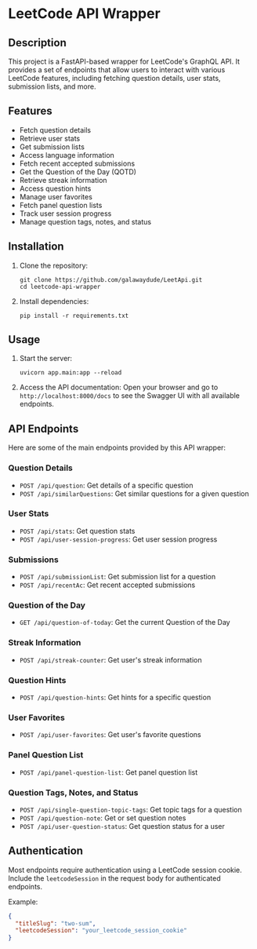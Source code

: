 # LeetCode API Wrapper

## Description

This project is a FastAPI-based wrapper for LeetCode's GraphQL API. It provides a set of endpoints that allow users to interact with various LeetCode features, including fetching question details, user stats, submission lists, and more.

## Features

- Fetch question details
- Retrieve user stats
- Get submission lists
- Access language information
- Fetch recent accepted submissions
- Get the Question of the Day (QOTD)
- Retrieve streak information
- Access question hints
- Manage user favorites
- Fetch panel question lists
- Track user session progress
- Manage question tags, notes, and status

## Installation

1. Clone the repository:
   ```
   git clone https://github.com/galawaydude/LeetApi.git
   cd leetcode-api-wrapper
   ```

2. Install dependencies:
   ```
   pip install -r requirements.txt
   ```


## Usage

1. Start the server:
   ```
   uvicorn app.main:app --reload
   ```

2. Access the API documentation:
   Open your browser and go to `http://localhost:8000/docs` to see the Swagger UI with all available endpoints.

## API Endpoints

Here are some of the main endpoints provided by this API wrapper:

### Question Details

- `POST /api/question`: Get details of a specific question
- `POST /api/similarQuestions`: Get similar questions for a given question

### User Stats

- `POST /api/stats`: Get question stats
- `POST /api/user-session-progress`: Get user session progress

### Submissions

- `POST /api/submissionList`: Get submission list for a question
- `POST /api/recentAc`: Get recent accepted submissions

### Question of the Day

- `GET /api/question-of-today`: Get the current Question of the Day

### Streak Information

- `POST /api/streak-counter`: Get user's streak information

### Question Hints

- `POST /api/question-hints`: Get hints for a specific question

### User Favorites

- `POST /api/user-favorites`: Get user's favorite questions

### Panel Question List

- `POST /api/panel-question-list`: Get panel question list

### Question Tags, Notes, and Status

- `POST /api/single-question-topic-tags`: Get topic tags for a question
- `POST /api/question-note`: Get or set question notes
- `POST /api/user-question-status`: Get question status for a user

## Authentication

Most endpoints require authentication using a LeetCode session cookie. Include the `leetcodeSession` in the request body for authenticated endpoints.

Example:
```json
{
  "titleSlug": "two-sum",
  "leetcodeSession": "your_leetcode_session_cookie"
}
```